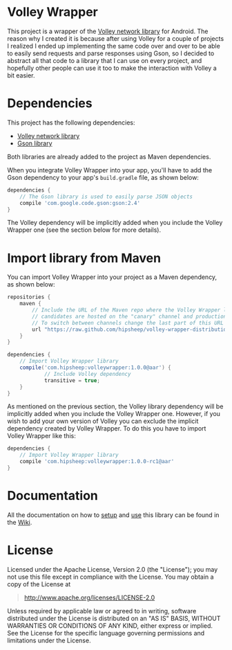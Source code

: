 # Volley Wrapper
This project is a wrapper of the [Volley network library](http://developer.android.com/training/volley/index.html) for Android. The reason why I created it is because after using Volley for a couple of projects I realized I ended up implementing the same code over and over to be able to easily send requests and parse responses using Gson, so I decided to abstract all that code to a library that I can use on every project, and hopefully other people can use it too to make the interaction with Volley a bit easier.

# Dependencies
This project has the following dependencies:

* [Volley network library](http://developer.android.com/training/volley/index.html)
* [Gson library](https://github.com/google/gson)

Both libraries are already added to the project as Maven dependencies.

When you integrate Volley Wrapper into your app, you'll have to add the Gson dependency to your app's `build.gradle` file, as shown below:

```gradle
dependencies {
	// The Gson library is used to easily parse JSON objects
	compile 'com.google.code.gson:gson:2.4'
}
```

The Volley dependency will be implicitly added when you include the Volley Wrapper one (see the section below for more details).

# Import library from Maven
You can import Volley Wrapper into your project as a Maven dependency, as shown below:

```gradle
repositories {
	maven {
		// Include the URL of the Maven repo where the Volley Wrapper library is published. Release 
		// candidates are hosted on the "canary" channel and production releases on the "release" one. 
		// To switch between channels change the last part of this URL to "canary" or "release"
		url "https://raw.github.com/hipsheep/volley-wrapper-distribution/release"
	}
}

dependencies {
	// Import Volley Wrapper library
	compile('com.hipsheep:volleywrapper:1.0.0@aar') {
	        // Include Volley dependency
	        transitive = true;
    }
}
```

As mentioned on the previous section, the Volley library dependency will be implicitly added when you include the Volley Wrapper one. However, if you wish to add your own version of Volley you can exclude the implicit dependency created by Volley Wrapper. To do this you have to import Volley Wrapper like this:

```gradle
dependencies {
	// Import Volley Wrapper library
	compile 'com.hipsheep:volleywrapper:1.0.0-rc1@aar'
}
```

# Documentation
All the documentation on how to [setup](https://github.com/hipsheep/volley-wrapper/wiki/2.-Setup) and [use](https://github.com/hipsheep/volley-wrapper/wiki/3.-Usage) this library can be found in the [Wiki](https://github.com/hipsheep/volley-wrapper/wiki).

# License
Licensed under the Apache License, Version 2.0 (the "License"); you may not use this file except in compliance with the License. You may obtain a copy of the License at

> http://www.apache.org/licenses/LICENSE-2.0

Unless required by applicable law or agreed to in writing, software distributed under the License is distributed on an "AS IS" BASIS, WITHOUT WARRANTIES OR CONDITIONS OF ANY KIND, either express or implied. See the License for the specific language governing permissions and limitations under the License.
